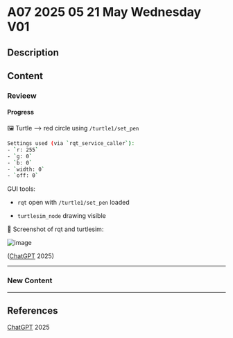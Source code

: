# A07 2025 05 21 May Wednesday V01

## Description



## Content

### Revieew

#### Progress

🖼️ Turtle --> red circle using `/turtle1/set_pen` 

```bash
Settings used (via `rqt_service_caller`):
- `r: 255`
- `g: 0`
- `b: 0`
- `width: 0`
- `off: 0`
```

GUI tools:

- `rqt` open with `/turtle1/set_pen` loaded

- `turtlesim_node` drawing visible

📸 Screenshot of rqt and turtlesim:

![image](https://github.com/user-attachments/assets/0a84df35-f9be-4012-9224-23d0dc23702e)

([ChatGPT](https://chatgpt.com/) 2025)

____

### New Content



____


## References

[ChatGPT](https://chatgpt.com/) 2025

